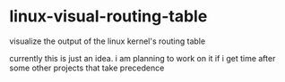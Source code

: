 # linux-visual-routing-table
visualize the output of the linux kernel's routing table

currently this is just an idea. i am planning to work on it if i get time after some other projects that take precedence
